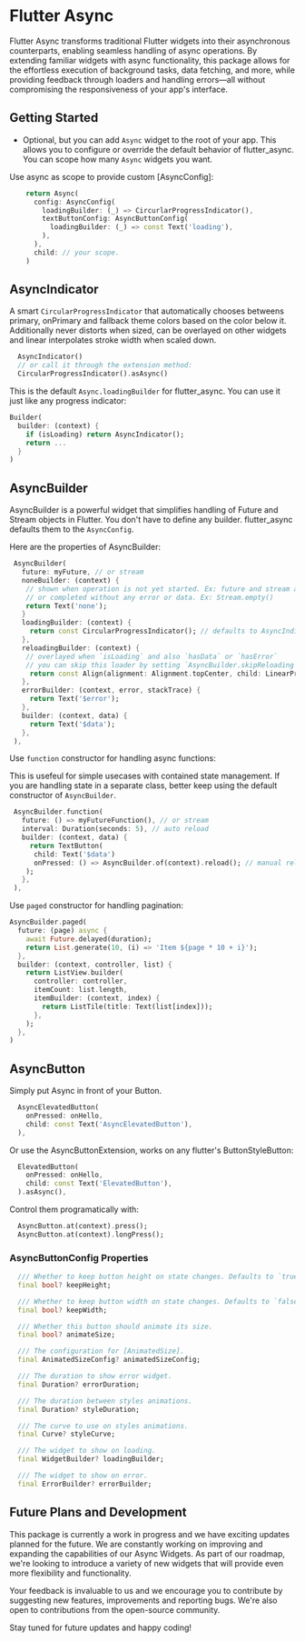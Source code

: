 # Flutter Async

Flutter Async transforms traditional Flutter widgets into their asynchronous counterparts, enabling seamless handling of async operations. By extending familiar widgets with async functionality, this package allows for the effortless execution of background tasks, data fetching, and more, while providing feedback through loaders and handling errors—all without compromising the responsiveness of your app's interface.

## Getting Started

- Optional, but you can add `Async` widget to the root of your app. This allows you to configure or override the default behavior of flutter_async. You can scope how many `Async` widgets you want.

Use async as scope to provide custom [AsyncConfig]:

```dart
    return Async(
      config: AsyncConfig(
        loadingBuilder: (_) => CircurlarProgressIndicator(),
        textButtonConfig: AsyncButtonConfig(
          loadingBuilder: (_) => const Text('loading'),
        ),
      ),
      child: // your scope.
    )
```

## AsyncIndicator

A smart `CircularProgressIndicator` that automatically chooses betweens primary, onPrimary and fallback theme colors based on the color below it. Additionally never distorts when sized, can be overlayed on other widgets and linear interpolates stroke width when scaled down.

```dart
  AsyncIndicator()
  // or call it through the extension method:
  CircularProgressIndicator().asAsync()
```

This is the default `Async.loadingBuilder` for flutter_async. You can use it just like any progress indicator:

```dart
Builder(
  builder: (context) {
    if (isLoading) return AsyncIndicator();
    return ...
  }
)
```

## AsyncBuilder

AsyncBuilder is a powerful widget that simplifies handling of Future and Stream objects in Flutter. You don't have to define any builder. flutter_async defaults them to the `AsyncConfig`.

Here are the properties of AsyncBuilder:

```dart
 AsyncBuilder(
   future: myFuture, // or stream
   noneBuilder: (context) {
    // shown when operation is not yet started. Ex: future and stream are null
    // or completed without any error or data. Ex: Stream.empty()
    return Text('none');
   }
   loadingBuilder: (context) {
     return const CircularProgressIndicator(); // defaults to AsyncIndicator()
   },
   reloadingBuilder: (context) {
    // overlayed when `isLoading` and also `hasData` or `hasError`
    // you can skip this loader by setting `AsyncBuilder.skipReloading` to true.
     return const Align(alignment: Alignment.topCenter, child: LinearProgressIndicator());
   },
   errorBuilder: (context, error, stackTrace) {
     return Text('$error');
   },
   builder: (context, data) {
     return Text('$data');
   },
 ),
```

Use `function` constructor for handling async functions:

This is usefeul for simple usecases with contained state management. If you are handling state in a separate class, better keep using the default constructor of `AsyncBuilder`.

```dart
 AsyncBuilder.function(
   future: () => myFutureFunction(), // or stream
   interval: Duration(seconds: 5), // auto reload
   builder: (context, data) {
     return TextButton(
      child: Text('$data')
      onPressed: () => AsyncBuilder.of(context).reload(); // manual reload
    );
   },
 ),
```

Use `paged` constructor for handling pagination:

```dart
AsyncBuilder.paged(
  future: (page) async {
    await Future.delayed(duration);
    return List.generate(10, (i) => 'Item ${page * 10 + i}');
  },
  builder: (context, controller, list) {
    return ListView.builder(
      controller: controller,
      itemCount: list.length,
      itemBuilder: (context, index) {
        return ListTile(title: Text(list[index]));
      },
    );
  },
)
```

## AsyncButton

Simply put Async in front of your Button.

```dart
  AsyncElevatedButton(
    onPressed: onHello,
    child: const Text('AsyncElevatedButton'),
  ),
```

Or use the AsyncButtonExtension, works on any flutter's ButtonStyleButton:

```dart
  ElevatedButton(
    onPressed: onHello,
    child: const Text('ElevatedButton'),
  ).asAsync(),
```

Control them programatically with:

```dart
  AsyncButton.at(context).press();
  AsyncButton.at(context).longPress();
```

### AsyncButtonConfig Properties

```dart
  /// Whether to keep button height on state changes. Defaults to `true`.
  final bool? keepHeight;

  /// Whether to keep button width on state changes. Defaults to `false`.
  final bool? keepWidth;

  /// Whether this button should animate its size.
  final bool? animateSize;

  /// The configuration for [AnimatedSize].
  final AnimatedSizeConfig? animatedSizeConfig;

  /// The duration to show error widget.
  final Duration? errorDuration;

  /// The duration between styles animations.
  final Duration? styleDuration;

  /// The curve to use on styles animations.
  final Curve? styleCurve;

  /// The widget to show on loading.
  final WidgetBuilder? loadingBuilder;

  /// The widget to show on error.
  final ErrorBuilder? errorBuilder;
```

## Future Plans and Development

This package is currently a work in progress and we have exciting updates planned for the future. We are constantly working on improving and expanding the capabilities of our Async Widgets. As part of our roadmap, we're looking to introduce a variety of new widgets that will provide even more flexibility and functionality.

Your feedback is invaluable to us and we encourage you to contribute by suggesting new features, improvements and reporting bugs. We're also open to contributions from the open-source community.

Stay tuned for future updates and happy coding!
